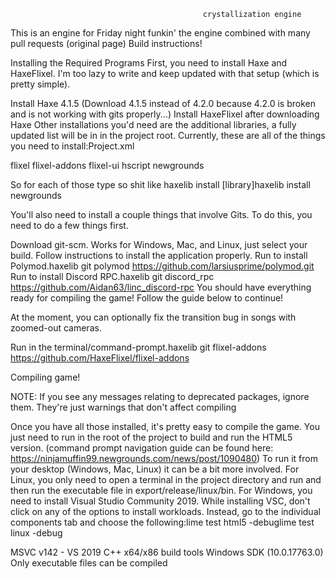                                                crystallization engine
This is an engine for Friday night funkin'
the engine combined with many pull requests (original page)
Build instructions!

Installing the Required Programs
First, you need to install Haxe and HaxeFlixel. I'm too lazy to write and keep updated with that setup (which is pretty simple).

Install Haxe 4.1.5 (Download 4.1.5 instead of 4.2.0 because 4.2.0 is broken and is not working with gits properly...)
Install HaxeFlixel after downloading Haxe
Other installations you'd need are the additional libraries, a fully updated list will be in in the project root. Currently, these are all of the things you need to install:Project.xml

 flixel
 flixel-addons
 flixel-ui
 hscript
 newgrounds

So for each of those type so shit like haxelib install [library]haxelib install newgrounds

You'll also need to install a couple things that involve Gits. To do this, you need to do a few things first.

Download git-scm. Works for Windows, Mac, and Linux, just select your build.
Follow instructions to install the application properly.
Run to install Polymod.haxelib git polymod https://github.com/larsiusprime/polymod.git
Run to install Discord RPC.haxelib git discord_rpc https://github.com/Aidan63/linc_discord-rpc
You should have everything ready for compiling the game! Follow the guide below to continue!

At the moment, you can optionally fix the transition bug in songs with zoomed-out cameras.

Run in the terminal/command-prompt.haxelib git flixel-addons https://github.com/HaxeFlixel/flixel-addons

Compiling game!

NOTE: If you see any messages relating to deprecated packages, ignore them. They're just warnings that don't affect compiling

Once you have all those installed, it's pretty easy to compile the game. You just need to run in the root of the project to build and run the HTML5 version. (command prompt navigation guide can be found here: https://ninjamuffin99.newgrounds.com/news/post/1090480) To run it from your desktop (Windows, Mac, Linux) it can be a bit more involved. For Linux, you only need to open a terminal in the project directory and run and then run the executable file in export/release/linux/bin. For Windows, you need to install Visual Studio Community 2019. While installing VSC, don't click on any of the options to install workloads. Instead, go to the individual components tab and choose the following:lime test html5 -debuglime test linux -debug

MSVC v142 - VS 2019 C++ x64/x86 build tools
Windows SDK (10.0.17763.0)
Only executable files can be compiled
